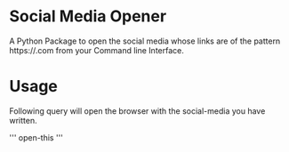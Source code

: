 # Social Media Opener 
A Python Package to open the social media whose links are of the pattern https://<social-media-name>.com from your Command line Interface.

# Usage
Following query will open the browser with the social-media you have written.

'''
open-this <space> <social-media-name>
'''
